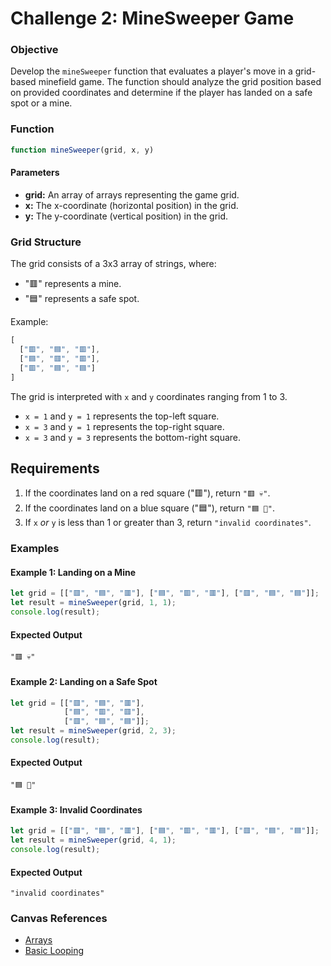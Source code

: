 # Challenge 2: MineSweeper Game

### Objective
Develop the `mineSweeper` function that evaluates a player's move in a grid-based minefield game. The function should analyze the grid position based on provided coordinates and determine if the player has landed on a safe spot or a mine.

### Function
```javascript
function mineSweeper(grid, x, y)
```

#### Parameters
- **grid:** An array of arrays representing the game grid.
- **x:** The x-coordinate (horizontal position) in the grid.
- **y:** The y-coordinate (vertical position) in the grid.

### Grid Structure
The grid consists of a 3x3 array of strings, where:
- "🟥" represents a mine.
- "🟦" represents a safe spot.

Example:
```javascript
[ 
  ["🟥", "🟦", "🟥"],
  ["🟦", "🟥", "🟥"],
  ["🟥", "🟦", "🟦"]
]
```

The grid is interpreted with `x` and `y` coordinates ranging from 1 to 3.
- `x = 1` and `y = 1` represents the top-left square.
- `x = 3` and `y = 1` represents the top-right square.
- `x = 3` and `y = 3` represents the bottom-right square.

## Requirements
1. If the coordinates land on a red square ("🟥"), return `"🟥 💀"`.
2. If the coordinates land on a blue square ("🟦"), return `"🟦 🥳"`.
3. If `x` _or_ `y` is less than 1 or greater than 3, return `"invalid coordinates"`.

### Examples

#### Example 1: Landing on a Mine
```javascript
let grid = [["🟥", "🟦", "🟥"], ["🟦", "🟥", "🟥"], ["🟥", "🟦", "🟦"]];
let result = mineSweeper(grid, 1, 1);
console.log(result); 
```

#### Expected Output
```
"🟥 💀"
```

#### Example 2: Landing on a Safe Spot
```javascript
let grid = [["🟥", "🟦", "🟥"],
            ["🟦", "🟥", "🟥"],
            ["🟥", "🟦", "🟦"]];
let result = mineSweeper(grid, 2, 3);
console.log(result); 
```

#### Expected Output
```
"🟦 🥳"
```

#### Example 3: Invalid Coordinates
```javascript
let grid = [["🟥", "🟦", "🟥"], ["🟦", "🟥", "🟥"], ["🟥", "🟦", "🟦"]];
let result = mineSweeper(grid, 4, 1);
console.log(result);
```

#### Expected Output
```
"invalid coordinates"
```

### Canvas References
- [Arrays](https://bloomtech.instructure.com/courses/2785/modules/items/690423)
- [Basic Looping](https://bloomtech.instructure.com/courses/2785/modules/items/690435)